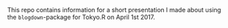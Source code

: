 This repo contains information for a short presentation I made about using the `blogdown`-package for Tokyo.R on April 1st 2017.
